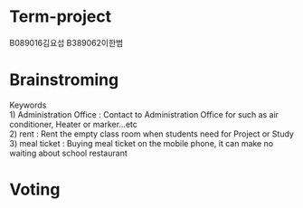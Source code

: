 # Term-project
B089016김요섭 B389062이한범

# Brainstroming
Keywords   
           1) Administration Office : Contact to Administration Office for such as air conditioner, Heater or marker...etc          
           2) rent : Rent the empty class room when students need for Project or Study         
           3) meal ticket : Buying meal ticket on the mobile phone, it can make no waiting about school restaurant       
           
# Voting
